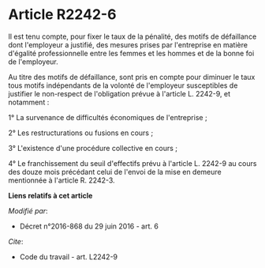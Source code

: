 # Article R2242-6

Il est tenu compte, pour fixer le taux de la pénalité, des motifs de défaillance dont l'employeur a justifié, des mesures
prises par l'entreprise en matière d'égalité professionnelle entre les femmes et les hommes et de la bonne foi de
l'employeur. 

Au titre des motifs de défaillance, sont pris en compte pour diminuer le taux tous motifs indépendants de la volonté de
l'employeur susceptibles de justifier le non-respect de l'obligation prévue à l'article L. 2242-9, et notamment : 

1° La survenance de difficultés économiques de l'entreprise ; 

2° Les restructurations ou fusions en cours ; 

3° L'existence d'une procédure collective en cours ; 

4° Le franchissement du seuil d'effectifs prévu à l'article L. 2242-9 au cours des douze mois précédant celui de l'envoi de
la mise en demeure mentionnée à l'article R. 2242-3.

**Liens relatifs à cet article**

_Modifié par_:

  - Décret n°2016-868 du 29 juin 2016 - art. 6

_Cite_:

  - Code du travail - art. L2242-9
